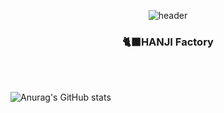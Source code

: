 <div align="center">
  
  ![header](https://capsule-render.vercel.app/api?type=Venom&color=C5DEFA&text=JihyoungHAN) 
</div>

<h3 align="center"><b>🐈‍⬛HANJI Factory </b></h3>

<br/><br/>

![Anurag's GitHub stats](https://github-readme-stats.vercel.app/api?username=JihyoungHAN&show_icons=true&theme=catppuccin_latte)


